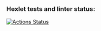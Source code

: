 ### Hexlet tests and linter status:
[![Actions Status](https://github.com/KulikovGM/java-project-78/actions/workflows/hexlet-check.yml/badge.svg)](https://github.com/KulikovGM/java-project-78/actions)